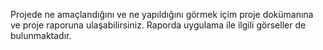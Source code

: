 Projede ne amaçlandığını ve ne yapıldığını görmek içim proje dokümanına ve  proje raporuna ulaşabilirsiniz. Raporda uygulama ile ilgili görseller de bulunmaktadır.

<!-- Uploading "2024-2025 BAHAR PROLAB-II .pdf"... -->
